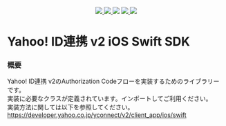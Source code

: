 <p align="center">
  <a href="https://github.com/yahoojapan/yjlogin-ios-sdk/blob/master/LICENSE.txt">
     <img src="https://img.shields.io/badge/License-Apache%202.0-blue.svg?style=flat-square"/>
  </a>
  <a href="https://github.com/Carthage/Carthage">
     <img src="https://img.shields.io/badge/Carthage-compatible-4BC51D.svg?style=flat"/>
  </a>
  <img src="https://img.shields.io/badge/platforms-iOS%2010.0+-333332.svg"/>
  <a href="https://github.com/yahoojapan/yjlogin-ios-sdk/actions/workflows/main.yml">
     <img src="https://github.com/yahoojapan/yjlogin-ios-sdk/workflows/CI/badge.svg"/>
  </a>
  <a href="https://github.com/yahoojapan/yjlogin-ios-sdk/actions/workflows/doc.yml">
     <img src="https://github.com/yahoojapan/yjlogin-ios-sdk/workflows/Doc/badge.svg"/>
  </a>
</p>

# Yahoo! ID連携 v2 iOS Swift SDK

### 概要
Yahoo! ID連携 v2のAuthorization Codeフローを実装するためのライブラリーです。  
実装に必要なクラスが定義されています。インポートしてご利用ください。  
実装方法に関しては以下を参照してください。  
https://developer.yahoo.co.jp/yconnect/v2/client_app/ios/swift  
